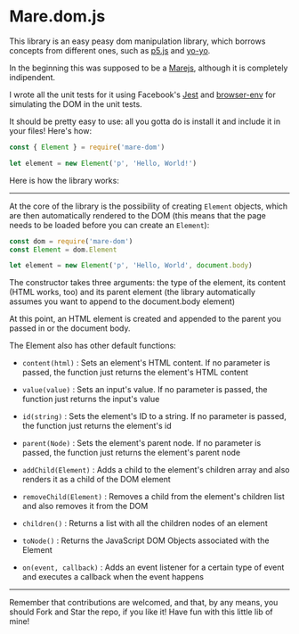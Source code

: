 # Mare.dom.js

This library is an easy peasy dom manipulation library, which borrows concepts from different ones, such as [p5.js](https://p5js.org) and [yo-yo](https://npmjs.com/package/yo-yo).

In the beginning this was supposed to be a [Marejs](https://npmjs.org/package/marejs), although it is completely indipendent.

I wrote all the unit tests for it using Facebook's [Jest](https://npmjs.org/package/jest) and [browser-env](https://npmjs.org/package/browser-env) for simulating the DOM in the unit tests.

It should be pretty easy to use: all you gotta do is install it and include it in your files! Here's how:

```javascript
const { Element } = require('mare-dom')

let element = new Element('p', 'Hello, World!')
```

Here is how the library works:

---

At the core of the library is the possibility of creating `Element` objects, which are then automatically rendered to the DOM (this means that the page needs to be loaded before you can create an `Element`):

```javascript
const dom = require('mare-dom')
const Element = dom.Element

let element = new Element('p', 'Hello, World', document.body)
```

The constructor takes three arguments: the type of the element, its content (HTML works, too) and its parent element (the library automatically assumes you want to append to the document.body element)

At this point, an HTML element is created and appended to the parent you passed in or the document body.

The Element also has other default functions:

- `content(html)` : Sets an element's HTML content. If no parameter is passed, the function just returns the element's HTML content

- `value(value)` : Sets an input's value. If no parameter is passed, the function just returns the input's value

- `id(string)` : Sets the element's ID to a string. If no parameter is passed, the function just returns the element's id

- `parent(Node)` : Sets the element's parent node. If no parameter is passed, the function just returns the element's parent node

- `addChild(Element)` : Adds a child to the element's children array and also renders it as a child of the DOM element

- `removeChild(Element)` : Removes a child from the element's children list and also removes it from the DOM

- `children()` : Returns a list with all the children nodes of an element

- `toNode()` : Returns the JavaScript DOM Objects associated with the Element

- `on(event, callback)` : Adds an event listener for a certain type of event and executes a callback when the event happens

---

Remember that contributions are welcomed, and that, by any means, you should Fork and Star the repo, if you like it! Have fun with this little lib of mine!